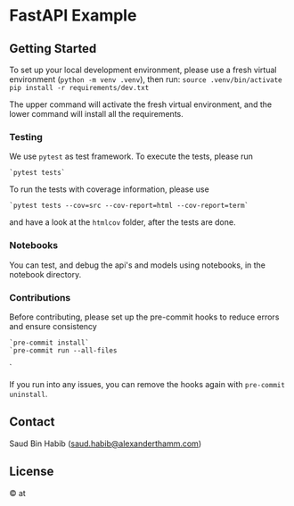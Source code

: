 # FastAPI Example

## Getting Started

To set up your local development environment, please use a fresh virtual environment (`python -m venv .venv`), then run:
`source .venv/bin/activate`
`pip install -r requirements/dev.txt`

The upper command will activate the fresh virtual environment, and the lower command will install all the requirements.

### Testing

We use `pytest` as test framework. To execute the tests, please run

    `pytest tests`

To run the tests with coverage information, please use

    `pytest tests --cov=src --cov-report=html --cov-report=term`

and have a look at the `htmlcov` folder, after the tests are done.

### Notebooks

You can test, and debug the api's and models using notebooks, in the notebook directory.

### Contributions

Before contributing, please set up the pre-commit hooks to reduce errors and ensure consistency

    `pre-commit install`
    `pre-commit run --all-files

`

If you run into any issues, you can remove the hooks again with `pre-commit uninstall`.

## Contact

Saud Bin Habib (saud.habib@alexanderthamm.com)

## License

© at
